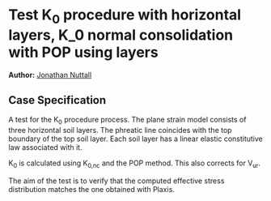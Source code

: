 # Test K<sub>0</sub> procedure with horizontal layers, K_0 normal consolidation with POP using layers

**Author:** [Jonathan Nuttall](https://github.com/mcgicjn2)

## Case Specification
A test for the K<sub>0</sub> procedure process.  The plane strain model consists of three horizontal soil layers.  The phreatic line coincides with the top boundary of the top soil layer.  Each soil layer has a linear elastic constitutive law associated with it.

K<sub>0</sub> is calculated using K<sub>0,nc</sub> and the POP method.  This also corrects for V<sub>ur</sub>.

The aim of the test is to verify that the computed effective stress distribution matches the one obtained with Plaxis.

